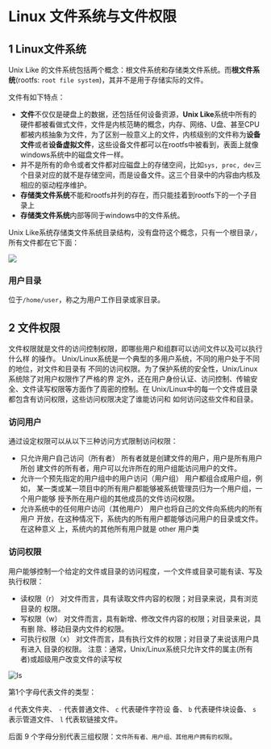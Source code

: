 # Linux 文件系统与文件权限

## 1 Linux文件系统

Unix Like 的文件系统包括两个概念：根文件系统和存储类文件系统。而**根文件系统**(rootfs: `root file system`)，其并不是用于存储实际的文件。

文件有如下特点：

- **文件**不仅仅是硬盘上的数据，还包括任何设备资源，**Unix Like**系统中所有的硬件都被看做式文件，文件是内核范畴的概念，内存、网络、U盘、甚至CPU都被内核抽象为文件，为了区别一般意义上的文件，内核级别的文件称为**设备文件**或者**设备虚拟文件**，这些设备文件都可以在rootfs中被看到，表面上就像windows系统中的磁盘文件一样。
- 并不是所有的命令或者文件都对应磁盘上的存储空间，比如`sys, proc, dev`三个目录对应的就不是存储空间，而是设备文件。这三个目录中的内容由内核及相应的驱动程序维护。
- **存储类文件系统**不能和rootfs并列的存在，而只能挂着到rootfs下的一个子目录上
- **存储类文件系统**内部等同于windows中的文件系统。

Unix Like系统存储类文件系统⽬录结构，没有盘符这个概念，只有⼀个根⽬录`/`，所有⽂件都在它下⾯：

![](images/linux_file_tree.jpg)

### 用户目录

位于`/home/user`，称之为⽤户⼯作⽬录或家⽬录。

## 2 文件权限

⽂件权限就是⽂件的访问控制权限，即哪些⽤户和组群可以访问⽂件以及可以执⾏什么样 的操作。 Unix/Linux系统是⼀个典型的多⽤户系统，不同的⽤户处于不同的地位，对⽂件和⽬录有 不同的访问权限。为了保护系统的安全性，Unix/Linux系统除了对⽤户权限作了严格的界 定外，还在⽤户身份认证、访问控制、传输安全、⽂件读写权限等⽅⾯作了周密的控制。在 Unix/Linux中的每⼀个⽂件或⽬录都包含有访问权限，这些访问权限决定了谁能访问和 如何访问这些⽂件和⽬录。

### 访问⽤户

通过设定权限可以从以下三种访问⽅式限制访问权限：

- 只允许⽤户⾃⼰访问（所有者） 所有者就是创建⽂件的⽤户，⽤户是所有⽤户所创 建⽂件的所有者，⽤户可以允许所在的⽤户组能访问⽤户的⽂件。
- 允许⼀个预先指定的⽤户组中的⽤户访问（⽤户组） ⽤户都组合成⽤户组，例如， 某⼀类或某⼀项⽬中的所有⽤户都能够被系统管理员归为⼀个⽤户组，⼀个⽤户能够 授予所在⽤户组的其他成员的⽂件访问权限。
- 允许系统中的任何⽤户访问（其他⽤户） ⽤户也将⾃⼰的⽂件向系统内的所有⽤户 开放，在这种情况下，系统内的所有⽤户都能够访问⽤户的⽬录或⽂件。在这种意义 上，系统内的其他所有⽤户就是 other ⽤户类

### 访问权限

⽤户能够控制⼀个给定的⽂件或⽬录的访问程度，⼀个⽂件或⽬录可能有读、写及执⾏权限：

- 读权限（r） 对⽂件⽽⾔，具有读取⽂件内容的权限；对⽬录来说，具有浏览⽬录的 权限。
- 写权限（w） 对⽂件⽽⾔，具有新增、修改⽂件内容的权限；对⽬录来说，具有删 除、移动⽬录内⽂件的权限。
- 可执⾏权限（x） 对⽂件⽽⾔，具有执⾏⽂件的权限；对⽬录了来说该⽤户具有进⼊ ⽬录的权限。 注意：通常，Unix/Linux系统只允许⽂件的属主(所有者)或超级⽤户改变⽂件的读写权

![ls](images/ls.png)

第1个字⺟代表⽂件的类型：

`d` 代表⽂件夹、
`-` 代表普通⽂件、
`c` 代表硬件字符设 备、
`b` 代表硬件块设备、
`s` 表示管道⽂件、
`l` 代表软链接⽂件。

后面 9 个字⺟分别代表三组权限：`文件所有者、用户组、其他用户拥有的权限`。
